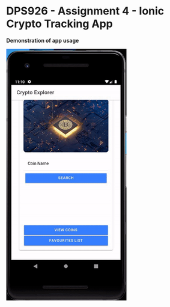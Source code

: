 # DPS926 - Assignment 4 - Ionic Crypto Tracking App

**Demonstration of app usage**

![demo of app](/demo.gif)
